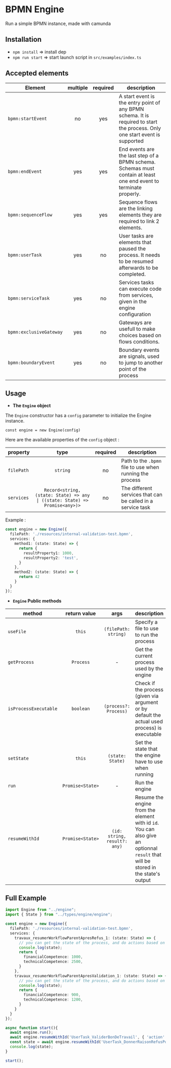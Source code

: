 # BPMN Engine

Run a simple BPMN instance, made with camunda

## Installation

- `npm install`    => install dep
- `npm run start`  => start launch script in `src/examples/index.ts`

## Accepted elements

| Element | multiple | required | description |
|---------|:--------:|:--------:|-------------|
| `bpmn:startEvent` | no | yes | A start event is the entry point of any BPMN schema. It is required to start the process. Only one start event is supported |
| `bpmn:endEvent` | yes | yes | End events are the last step of a BPMN schema. Schemas must contain at least one end event to terminate properly. |
| `bpmn:sequenceFlow` | yes | yes | Sequence flows are the linking elements they are required to link 2 elements. |
| `bpmn:userTask` | yes | no | User tasks are elements that paused the process. It needs to be resumed afterwards to be completed. |
| `bpmn:serviceTask` | yes | no | Services tasks can execute code from services, given in the engine configuration |
| `bpmn:exclusiveGateway` | yes | no | Gateways are usefull to make choices based on flows conditions. |
| `bpmn:boundaryEvent` | yes | no | Boundary events are signals, used to jump to another point of the process |

## Usage

- **The `Engine` object**

The `Engine` constructor has a `config` parameter to initialize the Engine instance.

`const engine = new Engine(config)`

Here are the available properties of the `config` object :

| property | type | required | description |
|----------|:----:|:--------:|-------------|
| `filePath` | `string` | no | Path to the `.bpmn` file to use when running the process |
| `services` | `Record<string, (state: State) => any \| ((state: State) => Promise<any>)>` | no | The different services that can be called in a service task |

Example :
```typescript
const engine = new Engine({
  filePath: './resources/internal-validation-test.bpmn',
  services: {
    method1: (state: State) => {
      return {
        resultProperty1: 1000,
        resultProperty2: 'test',
      }
    },
    method2: (state: State) => {
      return 42
    }
  }
});
```


- **`Engine` Public methods**

| method | return value | args | description |
|--------|:------------:|:----:|-------------|
| `useFile` | `this` | `(filePath: string)` | Specify a file to use to run the process |
| `getProcess` | `Process` | - | Get the current process used by the engine |
| `isProcessExecutable` | `boolean` | `(process?: Process)` | Check if the process (given via argument or by default the actual used process) is executable |
| `setState` | `this` | `(state: State)` | Set the state that the engine have to use when running |
| `run` | `Promise<State>` | - | Run the engine |
| `resumeWithId` | `Promise<State>` | `(id: string, result?: any)` | Resume the engine from the element with id `id`. You can also give an optionnal `result` that will be stored in the state's output |


## Full Example

```typescript
import Engine from "../engine";
import { State } from "../types/engine/engine";

const engine = new Engine({
  filePath: './resources/internal-validation-test.bpmn',
  services: {
    travaux_resumerWorkflowParentApresRefus_1: (state: State) => {
      // you can get the state of the process, and do actions based on that
      console.log(state);
      return {
        financialCompetence: 1000,
        technicalCompetence: 2500,
      }
    },
    travaux_resumerWorkflowParentApresValidation_1: (state: State) => {
      // you can get the state of the process, and do actions based on that
      console.log(state);
      return {
        financialCompetence: 900,
        technicalCompetence: 1200,
      }
    }
  }
});

async function start(){
  await engine.run();
  await engine.resumeWithId('UserTask_ValiderBonDeTravail', { 'action': 'refuser' });
  const state = await engine.resumeWithId('UserTask_DonnerRaisonRefusPourValidationInterne');
  console.log(state);
}

start();
```

